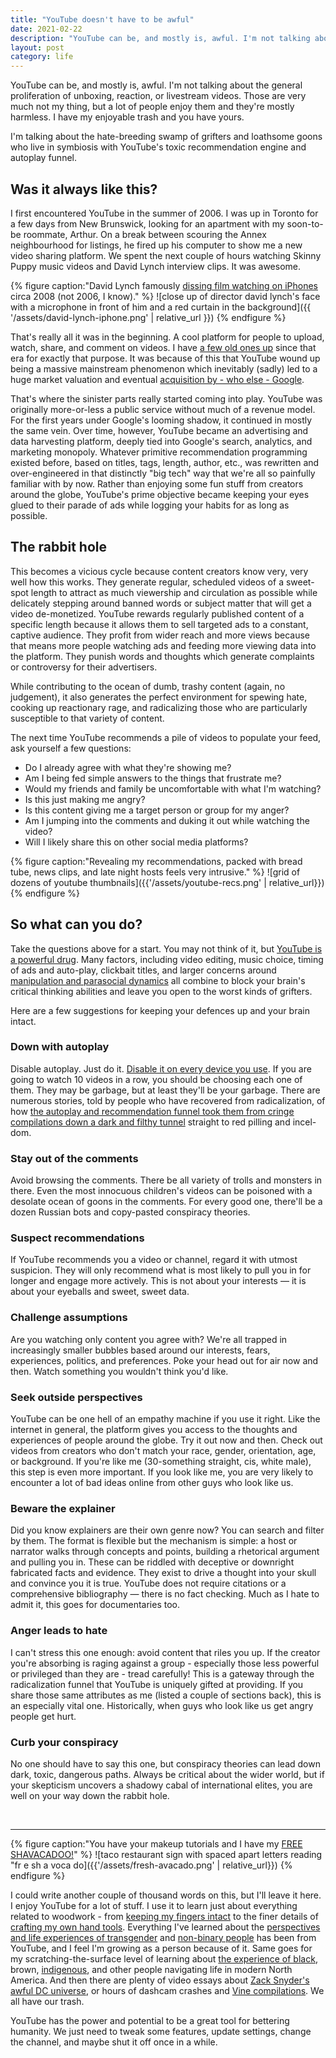 ```yaml
---
title: "YouTube doesn't have to be awful"
date: 2021-02-22
description: "YouTube can be, and mostly is, awful. I'm not talking about the general proliferation of unboxing, reaction, or livestream videos. Those are very much not my thing, but a lot of people enjoy them and they're mostly harmless."
layout: post
category: life
---
```


YouTube can be, and mostly is, awful. I'm not talking about the general proliferation of unboxing, reaction, or livestream videos. Those are very much not my thing, but a lot of people enjoy them and they're mostly harmless. I have my enjoyable trash and you have yours.

I'm talking about the hate-breeding swamp of grifters and loathsome goons who live in symbiosis with YouTube's toxic recommendation engine and autoplay funnel.

## Was it always like this?

I first encountered YouTube in the summer of 2006. I was up in Toronto for a few days from New Brunswick, looking for an apartment with my soon-to-be roommate, Arthur. On a break between scouring the Annex neighbourhood for listings, he fired up his computer to show me a new video sharing platform. We spent the next couple of hours watching Skinny Puppy music videos and David Lynch interview clips. It was awesome.

{% figure caption:"David Lynch famously [dissing film watching on iPhones](https://www.youtube.com/watch?v=wKiIroiCvZ0) circa 2008 (not 2006, I know)." %}
  ![close up of director david lynch's face with a microphone in front of him and a red curtain in the background]({{ '/assets/david-lynch-iphone.png' | relative_url }})
{% endfigure %}

That's really all it was in the beginning. A cool platform for people to upload, watch, share, and comment on videos. I have [a few old ones up](https://www.youtube.com/watch?v=jOYA5IQbntU) since that era for exactly that purpose. It was because of this that YouTube wound up being a massive mainstream phenomenon which inevitably (sadly) led to a huge market valuation and eventual [acquisition by - who else - Google](https://en.wikipedia.org/wiki/History_of_YouTube#:~:text=On%20October%209%2C%202006%2C%20it,was%20Google's%20second%2Dlargest%20acquisition).

That's where the sinister parts really started coming into play. YouTube was originally more-or-less a public service without much of a revenue model. For the first years under Google's looming shadow, it continued in mostly the same vein. Over time, however, YouTube became an advertising and data harvesting platform, deeply tied into Google's search, analytics, and marketing monopoly. Whatever primitive recommendation programming existed before, based on titles, tags, length, author, etc., was rewritten and over-engineered in that distinctly "big tech" way that we're all so painfully familiar with by now. Rather than enjoying some fun stuff from creators around the globe, YouTube's prime objective became keeping your eyes glued to their parade of ads while logging your habits for as long as possible.

## The rabbit hole

This becomes a vicious cycle because content creators know very, very well how this works. They generate regular, scheduled videos of a sweet-spot length to attract as much viewership and circulation as possible while delicately stepping around banned words or subject matter that will get a video de-monetized. YouTube rewards regularly published content of a specific length because it allows them to sell targeted ads to a constant, captive audience. They profit from wider reach and more views because that means more people watching ads and feeding more viewing data into the platform. They punish words and thoughts which generate complaints or controversy for their advertisers.

While contributing to the ocean of dumb, trashy content (again, no judgement), it also generates the perfect environment for spewing hate, cooking up reactionary rage, and radicalizing those who are particularly susceptible to that variety of content.

The next time YouTube recommends a pile of videos to populate your feed, ask yourself a few questions:

- Do I already agree with what they're showing me?
- Am I being fed simple answers to the things that frustrate me?
- Would my friends and family be uncomfortable with what I'm watching?
- Is this just making me angry?
- Is this content giving me a target person or group for my anger?
- Am I jumping into the comments and duking it out while watching the video?
- Will I likely share this on other social media platforms?

{% figure caption:"Revealing my recommendations, packed with bread tube, news clips, and late night hosts feels very intrusive." %}
  ![grid of dozens of youtube thumbnails]({{'/assets/youtube-recs.png' | relative_url}})
{% endfigure %}

## So what can you do?

Take the questions above for a start. You may not think of it, but [YouTube is a powerful drug](https://www.cnbc.com/2018/02/13/youtube-is-causing-stress-and-sexualization-in-young-children.html). Many factors, including video editing, music choice, timing of ads and auto-play, clickbait titles, and larger concerns around [manipulation and parasocial dynamics](https://www.theverge.com/2018/9/17/17832948/youtube-youtubers-influencer-creator-fans-subscribers-friends-celebrities) all combine to block your brain's critical thinking abilities and leave you open to the worst kinds of grifters.

Here are a few suggestions for keeping your defences up and your brain intact.

### Down with autoplay

Disable autoplay. Just do it. [Disable it on every device you use](https://support.google.com/youtube/answer/6327615?hl=en&co=GENIE.Platform%3DAndroid). If you are going to watch 10 videos in a row, you should be choosing each one of them. They may be garbage, but at least they'll be your garbage. There are numerous stories, told by people who have recovered from radicalization, of how [the autoplay and recommendation funnel took them from cringe compilations down a dark and filthy tunnel](https://www.youtube.com/watch?v=bWLvW3xEIQw) straight to red pilling and incel-dom.

### Stay out of the comments

Avoid browsing the comments. There be all variety of trolls and monsters in there. Even the most innocuous children's videos can be poisoned with a desolate ocean of goons in the comments. For every good one, there'll be a dozen Russian bots and copy-pasted conspiracy theories.

### Suspect recommendations

If YouTube recommends you a video or channel, regard it with utmost suspicion. They will only recommend what is most likely to pull you in for longer and engage more actively. This is not about your interests — it is about your eyeballs and sweet, sweet data.

### Challenge assumptions

Are you watching only content you agree with? We're all trapped in increasingly smaller bubbles based around our interests, fears, experiences, politics, and preferences. Poke your head out for air now and then. Watch something you wouldn't think you'd like.

### Seek outside perspectives

YouTube can be one hell of an empathy machine if you use it right. Like the internet in general, the platform gives you access to the thoughts and experiences of people around the globe. Try it out now and then. Check out videos from creators who don't match your race, gender, orientation, age, or background. If you're like me (30-something straight, cis, white male), this step is even more important. If you look like me, you are very likely to encounter a lot of bad ideas online from other guys who look like us.

### Beware the explainer

Did you know explainers are their own genre now? You can search and filter by them. The format is flexible but the mechanism is simple: a host or narrator walks through concepts and points, building a rhetorical argument and pulling you in. These can be riddled with deceptive or downright fabricated facts and evidence. They exist to drive a thought into your skull and convince you it is true. YouTube does not require citations or a comprehensive bibliography — there is no fact checking. Much as I hate to admit it, this goes for documentaries too.

### Anger leads to hate

I can't stress this one enough: avoid content that riles you up. If the creator you're absorbing is raging against a group - especially those less powerful or privileged than they are - tread carefully! This is a gateway through the radicalization funnel that YouTube is uniquely gifted at providing. If you share those same attributes as me (listed a couple of sections back), this is an especially vital one. Historically, when guys who look like us get angry people get hurt.

### Curb your conspiracy

No one should have to say this one, but conspiracy theories can lead down dark, toxic, dangerous paths. Always be critical about the wider world, but if your skepticism uncovers a shadowy cabal of international elites, you are well on your way down the rabbit hole.

&nbsp;

---

{% figure caption:"You have your makeup tutorials and I have my [FREE SHAVACADOO!](https://youtu.be/8rDNZ5Ebwsc?t=72)" %}
  ![taco restaurant sign with spaced apart letters reading "fr e sh a voca do]({{'/assets/fresh-avacado.png' | relative_url}})
{% endfigure %}

I could write another couple of thousand words on this, but I'll leave it here. I enjoy YouTube for a lot of stuff. I use it to learn just about everything related to woodwork - from [keeping my fingers intact](https://www.youtube.com/watch?v=qSbS5zhH7cE) to the finer details of [crafting my own hand tools](https://www.youtube.com/watch?v=JcaV5jWpR1k). Everything I've learned about the [perspectives and life experiences of transgender](https://www.youtube.com/watch?v=EdvM_pRfuFM) and [non-binary people](https://www.youtube.com/watch?v=N35D1jko6wA) has been from YouTube, and I feel I'm growing as a person because of it. Same goes for my scratching-the-surface level of learning about [the experience of black](https://www.youtube.com/watch?v=3dJ7_7VpR6k), brown, [indigenous](https://www.youtube.com/watch?v=A6MT6Qg9J7c), and other people navigating life in modern North America. And then there are plenty of video essays about [Zack Snyder's awful DC universe](https://www.youtube.com/watch?v=hdxk7dB9yeU), or hours of dashcam crashes and [Vine compilations](https://www.youtube.com/watch?v=8rDNZ5Ebwsc). We all have our trash.

YouTube has the power and potential to be a great tool for bettering humanity. We just need to tweak some features, update settings, change the channel, and maybe shut it off once in a while.
